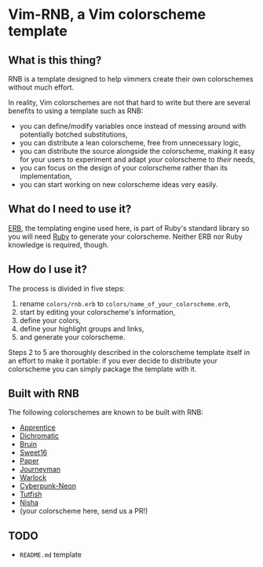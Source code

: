 # Vim-RNB, a Vim colorscheme template

## What is this thing?

RNB is a template designed to help vimmers create their own colorschemes without much effort.

In reality, Vim colorschemes are not that hard to write but there are several benefits to using a template such as RNB:

* you can define/modify variables once instead of messing around with potentially botched substitutions,
* you can distribute a lean colorscheme, free from unnecessary logic,
* you can distribute the source alongside the colorscheme, making it easy for your users to experiment and adapt *your* colorscheme to *their* needs,
* you can focus on the design of your colorscheme rather than its implementation,
* you can start working on new colorscheme ideas very easily.

## What do I need to use it?

[ERB](https://ruby-doc.org/stdlib-2.6.3/libdoc/erb/rdoc/index.html), the templating engine used here, is part of Ruby's standard library so you will need [Ruby](https://www.ruby-lang.org/) to generate your colorscheme. Neither ERB nor Ruby knowledge is required, though.

## How do I use it?

The process is divided in five steps:

1. rename `colors/rnb.erb` to `colors/name_of_your_colorscheme.erb`,
2. start by editing your colorscheme's information,
3. define your colors,
4. define your highlight groups and links,
5. and generate your colorscheme.

Steps 2 to 5 are thoroughly described in the colorscheme template itself in an effort to make it portable: if you ever decide to distribute your colorscheme you can simply package the template with it.

## Built with RNB

The following colorschemes are known to be built with RNB:

* [Apprentice](https://github.com/romainl/Apprentice)
* [Dichromatic](https://github.com/romainl/vim-dichromatic)
* [Bruin](https://git.sr.ht/~romainl/vim-bruin)
* [Sweet16](https://github.com/romainl/vim-sweet16)
* [Paper](https://github.com/swalladge/paper.vim)
* [Journeyman](https://github.com/markeganfuller/vim-journeyman)
* [Warlock](https://github.com/hardselius/warlock)
* [Cyberpunk-Neon](https://github.com/Roboron3042/Cyberpunk-Neon)
* [Tutfish](https://github.com/benwr/tuftish)
* [Nisha](https://github.com/heraldofsolace/nisha-vim)
* (your colorscheme here, send us a PR!)

## TODO

* `README.md` template


[//]: # ( Vim: set spell spelllang=en: )
